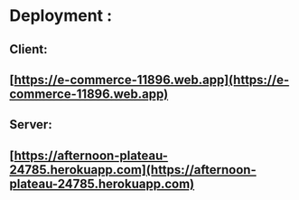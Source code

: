 # Deployment :
## Client:
## [https://e-commerce-11896.web.app](https://e-commerce-11896.web.app)

## Server:
## [https://afternoon-plateau-24785.herokuapp.com](https://afternoon-plateau-24785.herokuapp.com)